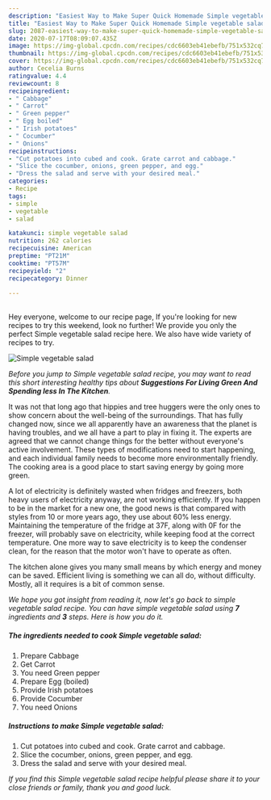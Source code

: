 ```yaml
---
description: "Easiest Way to Make Super Quick Homemade Simple vegetable salad"
title: "Easiest Way to Make Super Quick Homemade Simple vegetable salad"
slug: 2087-easiest-way-to-make-super-quick-homemade-simple-vegetable-salad
date: 2020-07-17T08:09:07.435Z
image: https://img-global.cpcdn.com/recipes/cdc6603eb41ebefb/751x532cq70/simple-vegetable-salad-recipe-main-photo.jpg
thumbnail: https://img-global.cpcdn.com/recipes/cdc6603eb41ebefb/751x532cq70/simple-vegetable-salad-recipe-main-photo.jpg
cover: https://img-global.cpcdn.com/recipes/cdc6603eb41ebefb/751x532cq70/simple-vegetable-salad-recipe-main-photo.jpg
author: Cecelia Burns
ratingvalue: 4.4
reviewcount: 8
recipeingredient:
- " Cabbage"
- " Carrot"
- " Green pepper"
- " Egg boiled"
- " Irish potatoes"
- " Cocumber"
- " Onions"
recipeinstructions:
- "Cut potatoes into cubed and cook. Grate carrot and cabbage."
- "Slice the cocumber, onions, green pepper, and egg."
- "Dress the salad and serve with your desired meal."
categories:
- Recipe
tags:
- simple
- vegetable
- salad

katakunci: simple vegetable salad 
nutrition: 262 calories
recipecuisine: American
preptime: "PT21M"
cooktime: "PT57M"
recipeyield: "2"
recipecategory: Dinner

---
```

<br>
Hey everyone, welcome to our recipe page, If you're looking for new recipes to try this weekend, look no further! We provide you only the perfect Simple vegetable salad recipe here. We also have wide variety of recipes to try.
<br>


![Simple vegetable salad](https://img-global.cpcdn.com/recipes/cdc6603eb41ebefb/751x532cq70/simple-vegetable-salad-recipe-main-photo.jpg)

<i>Before you jump to Simple vegetable salad recipe, you may want to read this short interesting healthy tips about 
<strong>Suggestions For Living Green And Spending less In The Kitchen</strong>.</i>
</br>

It was not that long ago that hippies and tree huggers were the only ones to show concern about the well-being of the surroundings. That has fully changed now, since we all apparently have an awareness that the planet is having troubles, and we all have a part to play in fixing it. The experts are agreed that we cannot change things for the better without everyone's active involvement. These types of modifications need to start happening, and each individual family needs to become more environmentally friendly. The cooking area is a good place to start saving energy by going more green.

A lot of electricity is definitely wasted when fridges and freezers, both heavy users of electricity anyway, are not working efficiently. If you happen to be in the market for a new one, the good news is that compared with styles from 10 or more years ago, they use about 60% less energy. Maintaining the temperature of the fridge at 37F, along with 0F for the freezer, will probably save on electricity, while keeping food at the correct temperature. One more way to save electricity is to keep the condenser clean, for the reason that the motor won't have to operate as often.

The kitchen alone gives you many small means by which energy and money can be saved. Efficient living is something we can all do, without difficulty. Mostly, all it requires is a bit of common sense.


<i>We hope you got insight from reading it, now let's go back to simple vegetable salad recipe. You can have simple vegetable salad using <strong>7</strong> ingredients and <strong>3</strong> steps. Here is how you do it.
</i>

##### The ingredients needed to cook Simple vegetable salad:

1. Prepare  Cabbage
1. Get  Carrot
1. You need  Green pepper
1. Prepare  Egg (boiled)
1. Provide  Irish potatoes
1. Provide  Cocumber
1. You need  Onions


##### Instructions to make Simple vegetable salad:

1. Cut potatoes into cubed and cook. Grate carrot and cabbage.
1. Slice the cocumber, onions, green pepper, and egg.
1. Dress the salad and serve with your desired meal.


<i>If you find this Simple vegetable salad recipe helpful please share it to your close friends or family, thank you and good luck.</i>
